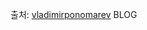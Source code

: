 출처: [vladimirponomarev](https://vladimirponomarev.com/blog/authentication-in-react-apps-creating-components) BLOG
